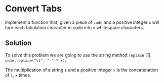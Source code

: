# Convert Tabs

Implement a function that, given a piece of `code` and a positive integer `x` will turn each tabulation character in code into `x` whitespace characters.

## Solution

To solve this problem we are going to use the string method `replace` [[1]][replace], `code.replace("\t", " " * x)`.

The multiplication of a string `s` and a positive integer `x` is the concatenation of `s`, `x` times.

[replace]:https://docs.python.org/3/library/stdtypes.html#str.replace